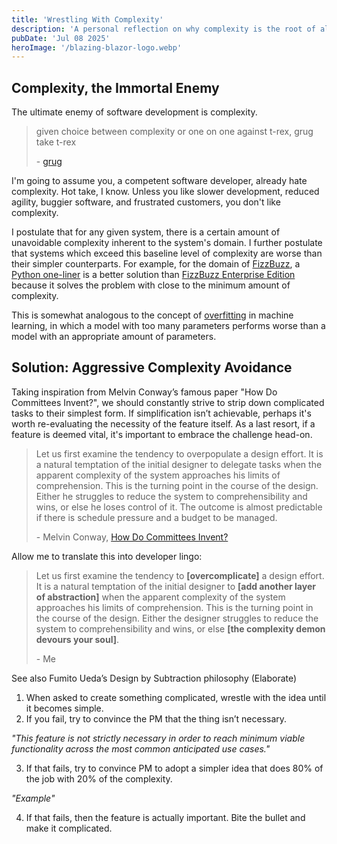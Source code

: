 ```yaml
---
title: 'Wrestling With Complexity'
description: 'A personal reflection on why complexity is the root of all evil.'
pubDate: 'Jul 08 2025'
heroImage: '/blazing-blazor-logo.webp'
---
```


## Complexity, the Immortal Enemy

The ultimate enemy of software development is complexity.

> given choice between complexity or one on one against t-rex, grug take t-rex
>
> \- [grug](https://grugbrain.dev)

I'm going to assume you, a competent software developer, already hate complexity. Hot take, I know. Unless you like slower development, reduced agility, buggier software, and frustrated customers, you don't like complexity.

I postulate that for any given system, there is a certain amount of unavoidable complexity inherent to the system's domain. I further postulate that systems which exceed this baseline level of complexity are worse than their simpler counterparts. For example, for the domain of [FizzBuzz](https://leetcode.com/problems/fizz-buzz/), a [Python one-liner](data:text/plain;charset=utf-8;base64,aT0xO2V4ZWMoInByaW50KCdGaXp6JyooaSUzPT0wKSsnQnV6eicqKGklNT09MClvciBpKTtpKz0xOyIqMTAwKSAjIG15IGJlc3QgY29kZSBnb2xmIGF0dGVtcHQgc28gZmFy) is a better solution than [FizzBuzz Enterprise Edition](https://github.com/EnterpriseQualityCoding/FizzBuzzEnterpriseEdition) because it solves the problem with close to the minimum amount of complexity.

This is somewhat analogous to the concept of [overfitting](https://en.wikipedia.org/wiki/Overfitting) in machine learning, in which a model with too many parameters performs worse than a model with an appropriate amount of parameters.

## Solution: Aggressive Complexity Avoidance

Taking inspiration from Melvin Conway’s famous paper "How Do Committees Invent?", we should constantly strive to strip down complicated tasks to their simplest form. If simplification isn’t achievable, perhaps it's worth re-evaluating the necessity of the feature itself. As a last resort, if a feature is deemed vital, it's important to embrace the challenge head-on.

> Let us first examine the tendency to overpopulate a design effort. It is a natural temptation of the initial designer to delegate tasks when the apparent complexity of the system approaches his limits of comprehension. This is the turning point in the course of the design. Either he struggles to reduce the system to comprehensibility and wins, or else he loses control of it. The outcome is almost predictable if there is schedule pressure and a budget to be managed.
>
> \- Melvin Conway, [How Do Committees Invent?](http://melconway.com/research/committees.html)

Allow me to translate this into developer lingo:

>Let us first examine the tendency to **[overcomplicate]** a design effort. It is a natural temptation of the initial designer to **[add another layer of abstraction]** when the apparent complexity of the system approaches his limits of comprehension. This is the turning point in the course of the design. Either the designer struggles to reduce the system to comprehensibility and wins, or else **[the complexity demon devours your soul]**.
>
> \- Me

See also Fumito Ueda’s Design by Subtraction philosophy (Elaborate)

1. When asked to create something complicated, wrestle with the idea until it
becomes simple.
2. If you fail, try to convince the PM that the thing isn’t necessary.

*"This feature is not strictly necessary in order to reach minimum viable functionality across the most common anticipated use cases."*

3. If that fails, try to convince PM to adopt a simpler idea that does 80% of 
the job with 20% of the complexity.

*"Example"*

4. If that fails, then the feature is actually important. Bite the bullet and make 
it complicated.